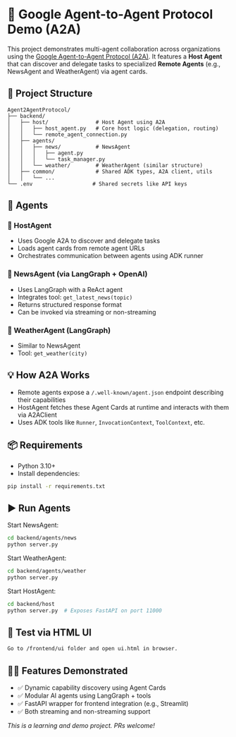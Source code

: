 # 🤖 Google Agent-to-Agent Protocol Demo (A2A)

This project demonstrates multi-agent collaboration across organizations using the [Google Agent-to-Agent Protocol (A2A)](https://ai.google.dev/agents/docs/a2a/overview). It features a **Host Agent** that can discover and delegate tasks to specialized **Remote Agents** (e.g., NewsAgent and WeatherAgent) via agent cards.

## 🚀 Project Structure

```
Agent2AgentProtocol/
├── backend/
│   ├── host/               # Host Agent using A2A
│   │   ├── host_agent.py   # Core host logic (delegation, routing)
│   │   └── remote_agent_connection.py
│   ├── agents/
│   │   ├── news/           # NewsAgent
│   │   │   ├── agent.py
│   │   │   └── task_manager.py
│   │   └── weather/        # WeatherAgent (similar structure)
│   ├── common/             # Shared ADK types, A2A client, utils
│   │   └── ...
└── .env                   # Shared secrets like API keys
```

## 🧠 Agents

### 🔹 HostAgent
- Uses Google A2A to discover and delegate tasks
- Loads agent cards from remote agent URLs
- Orchestrates communication between agents using ADK runner

### 🔸 NewsAgent (via LangGraph + OpenAI)
- Uses LangGraph with a ReAct agent
- Integrates tool: `get_latest_news(topic)`
- Returns structured response format
- Can be invoked via streaming or non-streaming

### 🔸 WeatherAgent (LangGraph)
- Similar to NewsAgent
- Tool: `get_weather(city)`

## 💡 How A2A Works
- Remote agents expose a `/.well-known/agent.json` endpoint describing their capabilities
- HostAgent fetches these Agent Cards at runtime and interacts with them via A2AClient
- Uses ADK tools like `Runner`, `InvocationContext`, `ToolContext`, etc.

## 📦 Requirements
- Python 3.10+
- Install dependencies:

```bash
pip install -r requirements.txt
```

## ▶️ Run Agents

Start NewsAgent:
```bash
cd backend/agents/news
python server.py
```

Start WeatherAgent:
```bash
cd backend/agents/weather
python server.py
```

Start HostAgent:
```bash
cd backend/host
python server.py  # Exposes FastAPI on port 11000
```

## 🧪 Test via HTML UI
```bash
Go to /frontend/ui folder and open ui.html in browser.
```

## 🧑‍🏫 Features Demonstrated
- ✅ Dynamic capability discovery using Agent Cards
- ✅ Modular AI agents using LangGraph + tools
- ✅ FastAPI wrapper for frontend integration (e.g., Streamlit)
- ✅ Both streaming and non-streaming support


_This is a learning and demo project. PRs welcome!_

